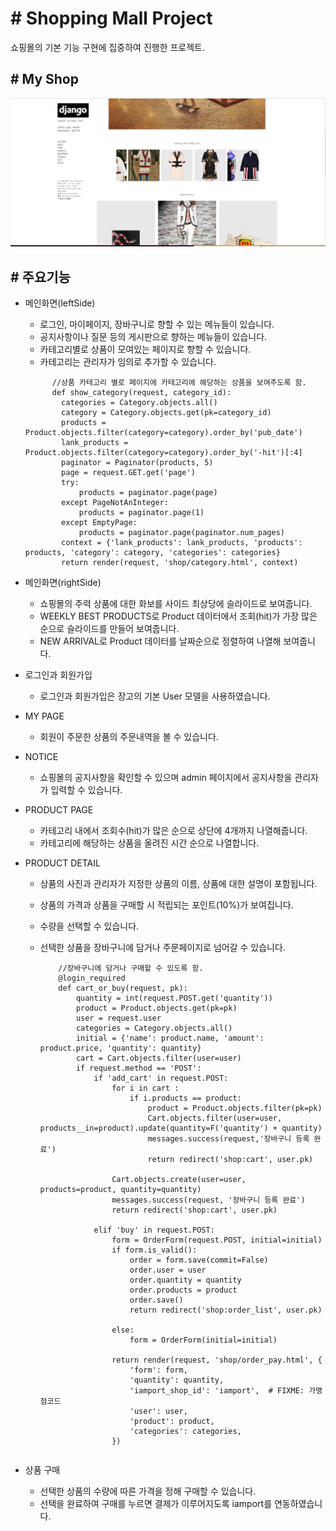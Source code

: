 # # Shopping Mall Project
쇼핑몰의 기본 기능 구현에 집중하여 진행한 프로젝트.


## # My Shop

<img src = "shop.PNG">

## # 주요기능

* 메인화면(leftSide)
  - 로그인, 마이페이지, 장바구니로 향할 수 있는 메뉴들이 있습니다.
  - 공지사항이나 질문 등의 게시판으로 향하는 메뉴들이 있습니다.
  - 카테고리별로 상품이 모여있는 페이지로 향할 수 있습니다.
  - 카테고리는 관리자가 임의로 추가할 수 있습니다.
  
  ```
        //상품 카테고리 별로 페이지에 카테고리에 해당하는 상품을 보여주도록 함.
        def show_category(request, category_id):
          categories = Category.objects.all()
          category = Category.objects.get(pk=category_id)
          products = Product.objects.filter(category=category).order_by('pub_date')
          lank_products = Product.objects.filter(category=category).order_by('-hit')[:4]
          paginator = Paginator(products, 5)
          page = request.GET.get('page')
          try:
              products = paginator.page(page)
          except PageNotAnInteger:
              products = paginator.page(1)
          except EmptyPage:
              products = paginator.page(paginator.num_pages)
          context = {'lank_products': lank_products, 'products': products, 'category': category, 'categories': categories}
          return render(request, 'shop/category.html', context)

  ```
  
* 메인화면(rightSide)
  - 쇼핑몰의 주력 상품에 대한 화보를 사이드 최상당에 슬라이드로 보여줍니다.
  - WEEKLY BEST PRODUCTS로 Product 데이터에서 조회(hit)가 가장 많은 순으로 슬라이드를 만들어 보여줍니다.
  - NEW ARRIVAL로 Product 데이터를 날짜순으로 정렬하여 나열해 보여줍니다.
  
* 로그인과 회원가입
  - 로그인과 회원가입은 장고의 기본 User 모델을 사용하였습니다.

* MY PAGE
  - 회원이 주문한 상품의 주문내역을 볼 수 있습니다. 
  
* NOTICE
  - 쇼핑몰의 공지사항을 확인할 수 있으며 admin 페이지에서 공지사항을 관리자가 입력할 수 있습니다.
  
* PRODUCT PAGE 
  - 카테고리 내에서 조회수(hit)가 많은 순으로 상단에 4개까지 나열해줍니다.
  - 카테고리에 해당하는 상품을 올려진 시간 순으로 나열합니다.
  
* PRODUCT DETAIL
  - 상품의 사진과 관리자가 지정한 상품의 이름, 상품에 대한 설명이 포함됩니다.
  - 상품의 가격과 상품을 구매할 시 적립되는 포인트(10%)가 보여집니다.
  - 수량을 선택할 수 있습니다.
  - 선택한 상품을 장바구니에 담거나 주문페이지로 넘어갈 수 있습니다.
  
    ```
        //장바구니에 담거나 구매할 수 있도록 함.
        @login_required
        def cart_or_buy(request, pk):
            quantity = int(request.POST.get('quantity'))
            product = Product.objects.get(pk=pk)
            user = request.user
            categories = Category.objects.all()
            initial = {'name': product.name, 'amount': product.price, 'quantity': quantity}
            cart = Cart.objects.filter(user=user)
            if request.method == 'POST':
                if 'add_cart' in request.POST:
                    for i in cart :
                        if i.products == product:
                            product = Product.objects.filter(pk=pk)
                            Cart.objects.filter(user=user, products__in=product).update(quantity=F('quantity') + quantity)
                            messages.success(request,'장바구니 등록 완료')
                            return redirect('shop:cart', user.pk)

                    Cart.objects.create(user=user, products=product, quantity=quantity)
                    messages.success(request, '장바구니 등록 완료')
                    return redirect('shop:cart', user.pk)

                elif 'buy' in request.POST:
                    form = OrderForm(request.POST, initial=initial)
                    if form.is_valid():
                        order = form.save(commit=False)
                        order.user = user
                        order.quantity = quantity
                        order.products = product
                        order.save()
                        return redirect('shop:order_list', user.pk)

                    else:
                        form = OrderForm(initial=initial)

                    return render(request, 'shop/order_pay.html', {
                        'form': form,
                        'quantity': quantity,
                        'iamport_shop_id': 'iamport',  # FIXME: 가맹점코드
                        'user': user,
                        'product': product,
                        'categories': categories,
                    })

  ```
* 상품 구매
  - 선택한 상품의 수량에 따른 가격을 정해 구매할 수 있습니다. 
  - 선택을 완료하여 구매를 누르면 결제가 이루어지도록 iamport를 연동하였습니다.
  
